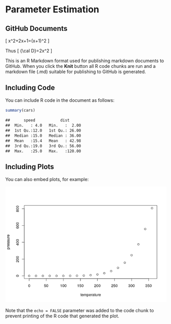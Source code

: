 Parameter Estimation
================











































## GitHub Documents

\[
x^2+2x+1=(x+1)^2
\]

Thus \[
{\cal D}=2x^2
\]

This is an R Markdown format used for publishing markdown documents to
GitHub. When you click the **Knit** button all R code chunks are run and
a markdown file (.md) suitable for publishing to GitHub is generated.

## Including Code

You can include R code in the document as follows:

``` r
summary(cars)
```

    ##      speed           dist       
    ##  Min.   : 4.0   Min.   :  2.00  
    ##  1st Qu.:12.0   1st Qu.: 26.00  
    ##  Median :15.0   Median : 36.00  
    ##  Mean   :15.4   Mean   : 42.98  
    ##  3rd Qu.:19.0   3rd Qu.: 56.00  
    ##  Max.   :25.0   Max.   :120.00

## Including Plots

You can also embed plots, for example:

![](2020-05-29-RmarkdownTest_files/figure-gfm/pressure-1.png)<!-- -->

Note that the `echo = FALSE` parameter was added to the code chunk to
prevent printing of the R code that generated the plot.
